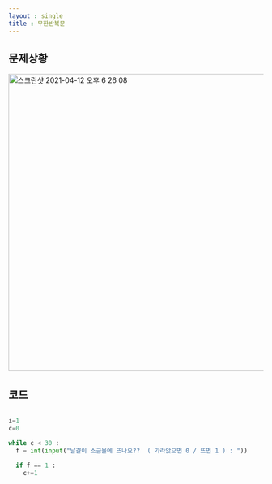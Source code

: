 ```yaml
---
layout : single
title : 무한반복문 
---
```


## 문제상황

<img width="587" alt="스크린샷 2021-04-12 오후 6 26 08" src="https://user-images.githubusercontent.com/80247960/114372467-8e63e380-9bbc-11eb-8557-b0777550c14a.png">

## 코드

~~~python

i=1
c=0

while c < 30 :
  f = int(input("달걀이 소금물에 뜨나요??  ( 가라앉으면 0 / 뜨면 1 ) : "))

  if f == 1 :
    c+=1
    
~~~
